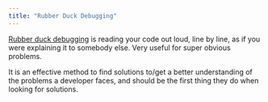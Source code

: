 ```yaml
---
title: "Rubber Duck Debugging"
---
```


[Rubber duck debugging](https://en.wikipedia.org/wiki/Rubber_duck_debugging) is reading your code out loud, line by line, as if you were explaining it to somebody else. Very useful for super obvious problems.

It is an effective method to find solutions to/get a better understanding of the problems a developer faces, and should be the first thing they do when looking for solutions.
